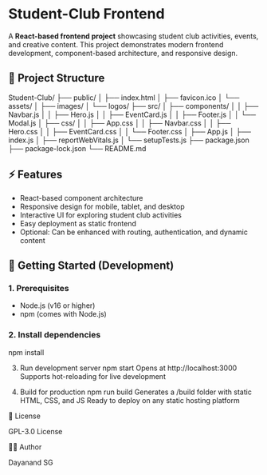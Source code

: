 # Student-Club Frontend

A **React-based frontend project** showcasing student club activities, events, and creative content. This project demonstrates modern frontend development, component-based architecture, and responsive design.


## 📂 Project Structure

Student-Club/
├── public/
│   ├── index.html
│   ├── favicon.ico
│   └── assets/
│       ├── images/
│       └── logos/
├── src/
│   ├── components/
│   │   ├── Navbar.js
│   │   ├── Hero.js
│   │   ├── EventCard.js
│   │   ├── Footer.js
│   │   └── Modal.js
│   ├── css/
│   │   ├── App.css
│   │   ├── Navbar.css
│   │   ├── Hero.css
│   │   ├── EventCard.css
│   │   └── Footer.css
│   ├── App.js
│   ├── index.js
│   ├── reportWebVitals.js
│   └── setupTests.js
├── package.json
├── package-lock.json
└── README.md


## ⚡ Features

- React-based component architecture
- Responsive design for mobile, tablet, and desktop
- Interactive UI for exploring student club activities
- Easy deployment as static frontend
- Optional: Can be enhanced with routing, authentication, and dynamic content


## 🚀 Getting Started (Development)

### 1. Prerequisites
- Node.js (v16 or higher)
- npm (comes with Node.js)

### 2. Install dependencies
npm install

3. Run development server
npm start
Opens at http://localhost:3000
Supports hot-reloading for live development

4. Build for production
npm run build
Generates a /build folder with static HTML, CSS, and JS
Ready to deploy on any static hosting platform

📝 License

GPL-3.0 License

👨‍💻 Author

Dayanand SG
